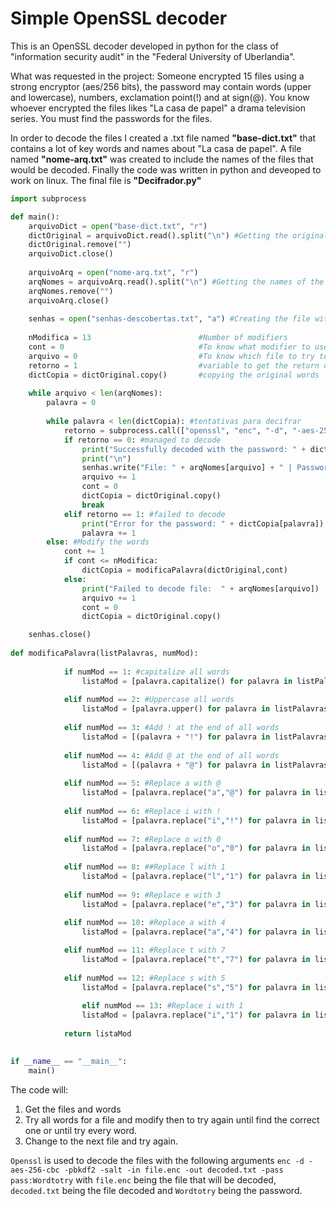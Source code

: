 # Simple OpenSSL decoder

This is an OpenSSL decoder developed in python for the class of "information security audit" in the "Federal University of Uberlandia".

What was requested in the project:
 Someone encrypted 15 files using a strong encryptor (aes/256 bits), the password may contain words (upper and lowercase), numbers, exclamation point(!) and at sign(@). You know whoever encrypted the files likes "La casa de papel" a drama television series. You must find the passwords for the files.

In order to decode the files I created a .txt file named **"base-dict.txt"** that contains a lot of key words and names about "La casa de papel".
A file named **"nome-arq.txt"** was created to include the names of the files that would be decoded.
Finally the code was written in python and deveoped to work on linux. The final file is **"Decifrador.py"**

```python
import subprocess

def main():
	arquivoDict = open("base-dict.txt", "r")
	dictOriginal = arquivoDict.read().split("\n") #Getting the original words
	dictOriginal.remove("")
	arquivoDict.close()
	
	arquivoArq = open("nome-arq.txt", "r")
	arqNomes = arquivoArq.read().split("\n") #Getting the names of the files to decode 
	arqNomes.remove("")
	arquivoArq.close()
	
	senhas = open("senhas-descobertas.txt", "a") #Creating the file with the discovered passwords
  
	nModifica = 13                        #Number of modifiers
	cont = 0                              #To know what modifier to use
	arquivo = 0                           #To know which file to try to decode
	retorno = 1                           #variable to get the return of a function
	dictCopia = dictOriginal.copy()       #copying the original words
	
	while arquivo < len(arqNomes):
		palavra = 0
	
		while palavra < len(dictCopia): #tentativas para decifrar
			retorno = subprocess.call(["openssl", "enc", "-d", "-aes-256-cbc", "-pbkdf2", "-salt", "-in", arqNomes[arquivo], "-out", "arquivo" + str(arquivo) + "decifrado.txt", "-pass", "pass:" + dictCopia[palavra]])
			if retorno == 0: #managed to decode
				print("Successfully decoded with the password: " + dictCopia[palavra])
				print("\n")
				senhas.write("File: " + arqNomes[arquivo] + " | Password: " + dictCopia[palavra] + "\n")
				arquivo += 1
				cont = 0
				dictCopia = dictOriginal.copy()
				break
			elif retorno == 1: #failed to decode
				print("Error for the password: " + dictCopia[palavra])
				palavra += 1
		else: #Modify the words
			cont += 1
			if cont <= nModifica:
				dictCopia = modificaPalavra(dictOriginal,cont)
			else:
				print("Failed to decode file:  " + arqNomes[arquivo])
				arquivo += 1
				cont = 0
				dictCopia = dictOriginal.copy()

	senhas.close()
					
def modificaPalavra(listPalavras, numMod):	
			
			if numMod == 1: #capitalize all words
				listaMod = [palavra.capitalize() for palavra in listPalavras]
				
			elif numMod == 2: #Uppercase all words
				listaMod = [palavra.upper() for palavra in listPalavras]
				
			elif numMod == 3: #Add ! at the end of all words
				listaMod = [(palavra + "!") for palavra in listPalavras]
			
			elif numMod == 4: #Add @ at the end of all words
				listaMod = [(palavra + "@") for palavra in listPalavras]
				
			elif numMod == 5: #Replace a with @
				listaMod = [palavra.replace("a","@") for palavra in listPalavras]
				
			elif numMod == 6: #Replace i with !
				listaMod = [palavra.replace("i","!") for palavra in listPalavras]
				
			elif numMod == 7: #Replace o with 0
				listaMod = [palavra.replace("o","0") for palavra in listPalavras]
				
			elif numMod == 8: ##Replace l with 1
				listaMod = [palavra.replace("l","1") for palavra in listPalavras]
				
			elif numMod == 9: #Replace e with 3
				listaMod = [palavra.replace("e","3") for palavra in listPalavras]
				
			elif numMod == 10: #Replace a with 4
				listaMod = [palavra.replace("a","4") for palavra in listPalavras]

			elif numMod == 11: #Replace t with 7
				listaMod = [palavra.replace("t","7") for palavra in listPalavras]
			
			elif numMod == 12: #Replace s with 5
				listaMod = [palavra.replace("s","5") for palavra in listPalavras]
            
      			elif numMod == 13: #Replace i with 1
				listaMod = [palavra.replace("i","1") for palavra in listPalavras]
			
			return listaMod
				

if __name__ == "__main__":
    main()
```

The code will:
 1. Get the files and words
 2. Try all words for a file and modify then to try again until find the correct one or until try every word.
 3. Change to the next file and try again.

`Openssl` is used to decode the files with the following arguments `enc -d -aes-256-cbc -pbkdf2 -salt -in file.enc -out decoded.txt -pass pass:Wordtotry` with `file.enc` being the file that will be decoded, `decoded.txt` being the file decoded and `Wordtotry` being the password.
